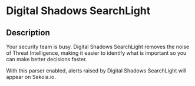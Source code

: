 # Digital Shadows SearchLight

## Description

Your security team is busy. Digital Shadows SearchLight removes the noise of Threat Intelligence, making it easier to identify what is important so you can make better decisions faster.

With this parser enabled, alerts raised by Digital Shadows SearchLight will appear on Sekoia.io.
